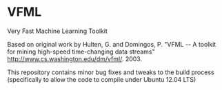 VFML
====

Very Fast Machine Learning Toolkit

Based on original work by Hulten, G. and Domingos, P. "VFML -- A toolkit for mining high-speed time-changing data streams" http://www.cs.washington.edu/dm/vfml/. 2003.

This repository contains minor bug fixes and tweaks to the build process (specifically to allow the code to compile under Ubuntu 12.04 LTS)
